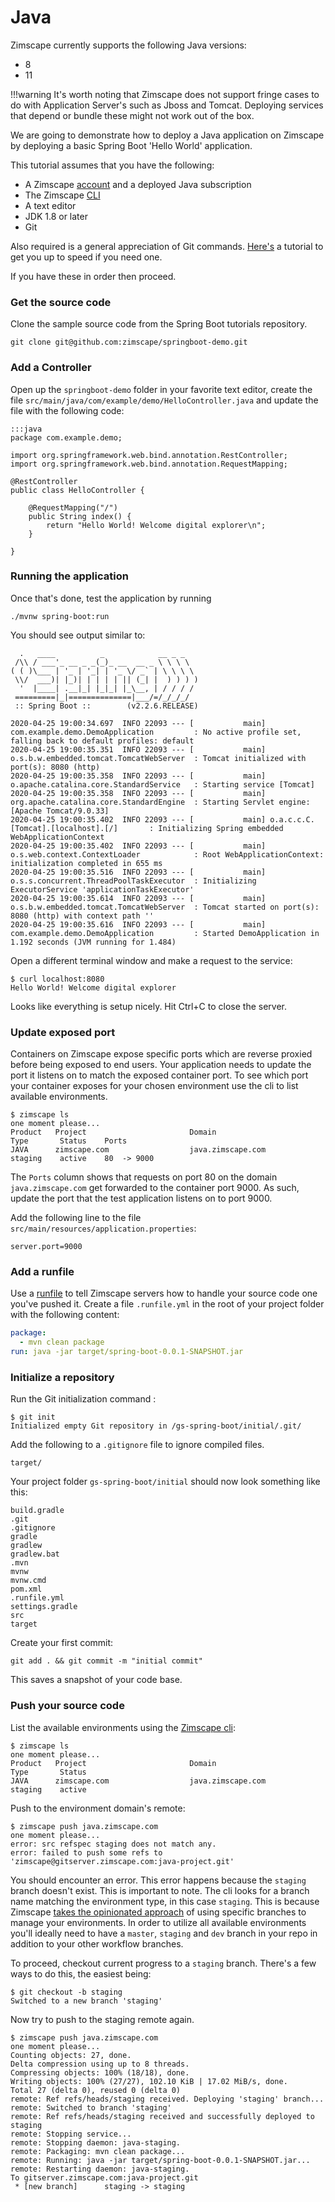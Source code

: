 # Java

Zimscape currently supports the following Java versions:

- 8
- 11

!!!warning
    It's worth noting that Zimscape does not support fringe cases to do with Application Server's such as
    Jboss and Tomcat. Deploying services that depend or bundle these might not work out of the box. 

We are going to demonstrate how to deploy a Java application on Zimscape by deploying a basic Spring Boot
'Hello World' application.

This tutorial assumes that you have the following:

- A Zimscape [account](https://zimscape.com/register) and a deployed Java subscription
- The Zimscape [CLI](../cli.md)
- A text editor
- JDK 1.8 or later
- Git

Also required is a general appreciation of Git commands. [Here's](https://git-scm.com/book/en/v2) a tutorial
to get you up to speed if you need one.

If you have these in order then proceed.

### Get the source code

Clone the sample source code from the Spring Boot tutorials repository.

`git clone git@github.com:zimscape/springboot-demo.git`

### Add a Controller

Open up the `springboot-demo` folder in your favorite text editor, create the file 
`src/main/java/com/example/demo/HelloController.java` and update the file
with the following code:

    :::java
    package com.example.demo;
    
    import org.springframework.web.bind.annotation.RestController;
    import org.springframework.web.bind.annotation.RequestMapping;
    
    @RestController
    public class HelloController {
    
        @RequestMapping("/")
        public String index() {
            return "Hello World! Welcome digital explorer\n";
        }
    
    }

### Running the application

Once that's done, test the application by running

```
./mvnw spring-boot:run
```

You should see output similar to:

```
  .   ____          _            __ _ _
 /\\ / ___'_ __ _ _(_)_ __  __ _ \ \ \ \
( ( )\___ | '_ | '_| | '_ \/ _` | \ \ \ \
 \\/  ___)| |_)| | | | | || (_| |  ) ) ) )
  '  |____| .__|_| |_|_| |_\__, | / / / /
 =========|_|==============|___/=/_/_/_/
 :: Spring Boot ::        (v2.2.6.RELEASE)

2020-04-25 19:00:34.697  INFO 22093 --- [           main] com.example.demo.DemoApplication         : No active profile set, falling back to default profiles: default
2020-04-25 19:00:35.351  INFO 22093 --- [           main] o.s.b.w.embedded.tomcat.TomcatWebServer  : Tomcat initialized with port(s): 8080 (http)
2020-04-25 19:00:35.358  INFO 22093 --- [           main] o.apache.catalina.core.StandardService   : Starting service [Tomcat]
2020-04-25 19:00:35.358  INFO 22093 --- [           main] org.apache.catalina.core.StandardEngine  : Starting Servlet engine: [Apache Tomcat/9.0.33]
2020-04-25 19:00:35.402  INFO 22093 --- [           main] o.a.c.c.C.[Tomcat].[localhost].[/]       : Initializing Spring embedded WebApplicationContext
2020-04-25 19:00:35.402  INFO 22093 --- [           main] o.s.web.context.ContextLoader            : Root WebApplicationContext: initialization completed in 655 ms
2020-04-25 19:00:35.516  INFO 22093 --- [           main] o.s.s.concurrent.ThreadPoolTaskExecutor  : Initializing ExecutorService 'applicationTaskExecutor'
2020-04-25 19:00:35.614  INFO 22093 --- [           main] o.s.b.w.embedded.tomcat.TomcatWebServer  : Tomcat started on port(s): 8080 (http) with context path ''
2020-04-25 19:00:35.616  INFO 22093 --- [           main] com.example.demo.DemoApplication         : Started DemoApplication in 1.192 seconds (JVM running for 1.484)
```

Open a different terminal window and make a request to the service:

```
$ curl localhost:8080
Hello World! Welcome digital explorer
```

Looks like everything is setup nicely. Hit Ctrl+C to close the server.


### Update exposed port

Containers on Zimscape expose specific ports which are reverse proxied before being exposed to end users. Your
application needs to update the port it listens on to match the exposed container port. To see which port
your container exposes for your chosen environment use the cli to list available environments.

```
$ zimscape ls
one moment please...
Product   Project                       Domain                        Type       Status    Ports       
JAVA      zimscape.com                  java.zimscape.com             staging    active    80  -> 9000 
```

The `Ports` column shows that requests on port 80 on the domain `java.zimscape.com` get 
forwarded to the container port 9000. As such, update the port that the test application listens on
to port 9000.

Add the following line to the file `src/main/resources/application.properties`:

```
server.port=9000
``` 

### Add a runfile

Use a [runfile](../cd.md#runfile) to tell Zimscape servers how to handle your source code one you've pushed
it. Create a file `.runfile.yml` in the root of your project folder with the following content:

```yaml
package:
  - mvn clean package
run: java -jar target/spring-boot-0.0.1-SNAPSHOT.jar
```

### Initialize a repository

Run the Git initialization command :

```
$ git init
Initialized empty Git repository in /gs-spring-boot/initial/.git/
```

Add the following to a `.gitignore` file to ignore compiled files.

```
target/
```

Your project folder `gs-spring-boot/initial` should now look something like this:

```
build.gradle  
.git  
.gitignore  
gradle  
gradlew  
gradlew.bat  
.mvn  
mvnw  
mvnw.cmd  
pom.xml  
.runfile.yml  
settings.gradle  
src  
target
```

Create your first commit:

`git add . && git commit -m "initial commit"`

This saves a snapshot of your code base.

### Push your source code

List the available environments using the [Zimscape cli](../cli.md):

```
$ zimscape ls
one moment please...
Product   Project                       Domain                        Type       Status 
JAVA      zimscape.com                  java.zimscape.com             staging    active 
```

Push to the environment domain's remote:

```
$ zimscape push java.zimscape.com
one moment please...
error: src refspec staging does not match any.
error: failed to push some refs to 'zimscape@gitserver.zimscape.com:java-project.git'
```

You should encounter an error. This error happens because the `staging` branch doesn't exist.
This is important to note. The cli looks for a branch name matching the environment type, in this case `staging`.
This is because Zimscape [takes the opinionated approach](../architecture/environments.md) of using specific 
branches to manage your environments. In order to 
utilize all available environments you'll ideally need to have a `master`, `staging` and `dev` branch in your
repo in addition to your other workflow branches.

To proceed, checkout current progress to a `staging` branch. There's a few ways to do this, the easiest being:

```
$ git checkout -b staging
Switched to a new branch 'staging'
```

Now try to push to the staging remote again.

```
$ zimscape push java.zimscape.com
one moment please...
Counting objects: 27, done.
Delta compression using up to 8 threads.
Compressing objects: 100% (18/18), done.
Writing objects: 100% (27/27), 102.10 KiB | 17.02 MiB/s, done.
Total 27 (delta 0), reused 0 (delta 0)
remote: Ref refs/heads/staging received. Deploying 'staging' branch...
remote: Switched to branch 'staging'
remote: Ref refs/heads/staging received and successfully deployed to staging
remote: Stopping service...
remote: Stopping daemon: java-staging.
remote: Packaging: mvn clean package...
remote: Running: java -jar target/spring-boot-0.0.1-SNAPSHOT.jar...
remote: Restarting daemon: java-staging.
To gitserver.zimscape.com:java-project.git
 * [new branch]      staging -> staging
```
